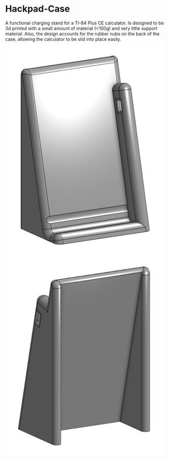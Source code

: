 # Hackpad-Case
A functional charging stand for a TI-84 Plus CE calculator. Is designed to be 3d printed with a small amount of material (<100g) and very little support material. Also, the design accounts for the rubber nubs on the back of the case, allowing the calculator to be slid into place easily.
![Alt text](Pictures/Front.png)
![Alt text](Pictures/Back.png)